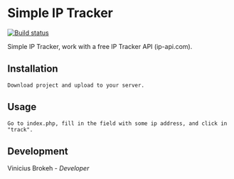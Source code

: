 #  Simple IP Tracker

[![Build status](https://ci2.dot.net/job/dotnet_codeformatter/job/master/job/innerloop/badge/icon)](https://github.com/viniciusbrokeh/simple-ip-tracker/)

Simple IP Tracker, work with a free IP Tracker API (ip-api.com).

## Installation

```
Download project and upload to your server. 
```

## Usage

```
Go to index.php, fill in the field with some ip address, and click in "track".
```

## Development

Vinicius Brokeh - _Developer_
